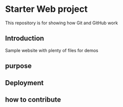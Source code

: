 # Starter Web project

This repository is for showing how Git and GitHub work

## Introduction

Sample website with plenty of files for demos

## purpose

## Deployment

## how to contribute